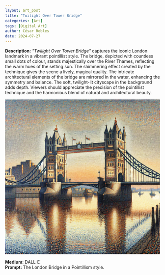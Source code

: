 ```yaml
---
layout: art_post
title: "Twilight Over Tower Bridge"
categories: [Art]
tags: [Digital Art]
author: César Robles
date: 2024-07-27
---
```

**Description:** *"Twilight Over Tower Bridge"* captures the iconic London landmark in a vibrant pointillist style. The bridge, depicted with countless small dots of colour, stands majestically over the River Thames, reflecting the warm hues of the setting sun. The shimmering effect created by the technique gives the scene a lively, magical quality. The intricate architectural elements of the bridge are mirrored in the water, enhancing the symmetry and balance. The soft, twilight-lit cityscape in the background adds depth. Viewers should appreciate the precision of the pointillist technique and the harmonious blend of natural and architectural beauty.

![Twilight Over Tower Bridge](/imag/digital_art/twilight_over_tower_bridge.jpg)

**Medium:** DALL-E\
**Prompt:** The London Bridge in a Pointillism style.